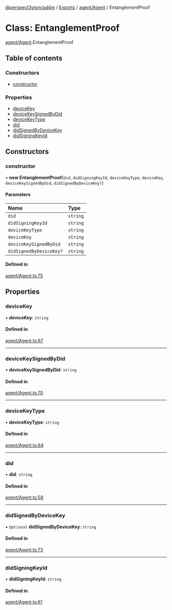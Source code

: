 [@perspect3vism/ad4m](../README.md) / [Exports](../modules.md) / [agent/Agent](../modules/agent_Agent.md) / EntanglementProof

# Class: EntanglementProof

[agent/Agent](../modules/agent_Agent.md).EntanglementProof

## Table of contents

### Constructors

- [constructor](agent_Agent.EntanglementProof.md#constructor)

### Properties

- [deviceKey](agent_Agent.EntanglementProof.md#devicekey)
- [deviceKeySignedByDid](agent_Agent.EntanglementProof.md#devicekeysignedbydid)
- [deviceKeyType](agent_Agent.EntanglementProof.md#devicekeytype)
- [did](agent_Agent.EntanglementProof.md#did)
- [didSignedByDeviceKey](agent_Agent.EntanglementProof.md#didsignedbydevicekey)
- [didSigningKeyId](agent_Agent.EntanglementProof.md#didsigningkeyid)

## Constructors

### constructor

• **new EntanglementProof**(`did`, `didSigningKeyId`, `deviceKeyType`, `deviceKey`, `deviceKeySignedByDid`, `didSignedByDeviceKey?`)

#### Parameters

| Name | Type |
| :------ | :------ |
| `did` | `string` |
| `didSigningKeyId` | `string` |
| `deviceKeyType` | `string` |
| `deviceKey` | `string` |
| `deviceKeySignedByDid` | `string` |
| `didSignedByDeviceKey?` | `string` |

#### Defined in

[agent/Agent.ts:75](https://github.com/perspect3vism/ad4m/blob/6c5aaad/src/agent/Agent.ts#L75)

## Properties

### deviceKey

• **deviceKey**: `string`

#### Defined in

[agent/Agent.ts:67](https://github.com/perspect3vism/ad4m/blob/6c5aaad/src/agent/Agent.ts#L67)

___

### deviceKeySignedByDid

• **deviceKeySignedByDid**: `string`

#### Defined in

[agent/Agent.ts:70](https://github.com/perspect3vism/ad4m/blob/6c5aaad/src/agent/Agent.ts#L70)

___

### deviceKeyType

• **deviceKeyType**: `string`

#### Defined in

[agent/Agent.ts:64](https://github.com/perspect3vism/ad4m/blob/6c5aaad/src/agent/Agent.ts#L64)

___

### did

• **did**: `string`

#### Defined in

[agent/Agent.ts:58](https://github.com/perspect3vism/ad4m/blob/6c5aaad/src/agent/Agent.ts#L58)

___

### didSignedByDeviceKey

• `Optional` **didSignedByDeviceKey**: `string`

#### Defined in

[agent/Agent.ts:73](https://github.com/perspect3vism/ad4m/blob/6c5aaad/src/agent/Agent.ts#L73)

___

### didSigningKeyId

• **didSigningKeyId**: `string`

#### Defined in

[agent/Agent.ts:61](https://github.com/perspect3vism/ad4m/blob/6c5aaad/src/agent/Agent.ts#L61)
